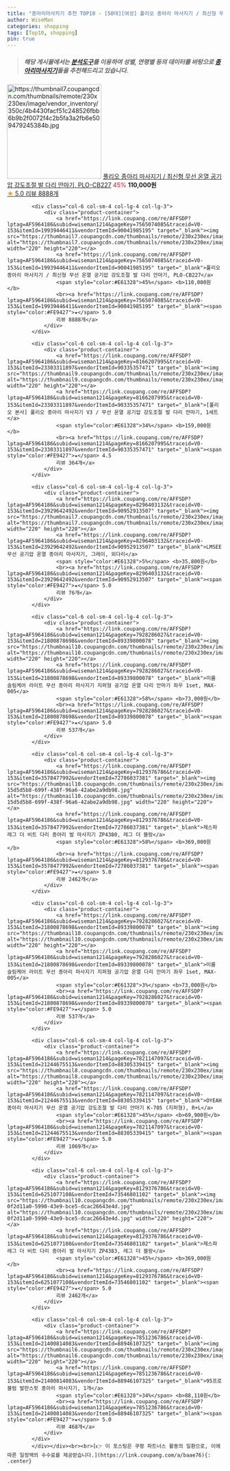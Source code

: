 ```yaml
---
title: "종아리마사지기 추천 TOP10 - [50대][여성] 풀리오 종아리 마사지기 / 최신형 무선 온열 공기압 강도조절 발 다리 안마기, PLO-CB227"
author: WiseMan
categories: shopping
tags: [Top10, shopping]
pin: true
---
```


> ##### 해당 게시물에서는 [**분석도구**](https://itemscout.io/)를 이용하여 **성별**, **연령별** 등의 데이터를 바탕으로 [**종아리마사지기**](https://link.coupang.com/a/baae76)들을 추천해드리고 있습니다.
<div class="container"><div class="row">
            <div class="col-6 col-sm-4 col-lg-4 col-lg-3">
                <div class="product-container">
                    <a href="https://link.coupang.com/re/AFFSDP?lptag=AF5964186&subid=wiseman1214&pageKey=7565074085&traceid=V0-153&itemId=19939446411&vendorItemId=90041985195" target="_blank"><img src="https://thumbnail7.coupangcdn.com/thumbnails/remote/230x230ex/image/vendor_inventory/350c/4b4430facf51c248526fbb6b9b2f0072f4c2b5fa3a2fb6e509479245384b.jpg" alt="https://thumbnail7.coupangcdn.com/thumbnails/remote/230x230ex/image/vendor_inventory/350c/4b4430facf51c248526fbb6b9b2f0072f4c2b5fa3a2fb6e509479245384b.jpg" width="220" height="220"></a>
                    <a href="https://link.coupang.com/re/AFFSDP?lptag=AF5964186&subid=wiseman1214&pageKey=7565074085&traceid=V0-153&itemId=19939446411&vendorItemId=90041985195" target="_blank">풀리오 종아리 마사지기 / 최신형 무선 온열 공기압 강도조절 발 다리 안마기, PLO-CB227</a>
                    <span style="color:#E61328">45%</span> <b>110,000원</b>
                    <br><a href="https://link.coupang.com/re/AFFSDP?lptag=AF5964186&subid=wiseman1214&pageKey=7565074085&traceid=V0-153&itemId=19939446411&vendorItemId=90041985195" target="_blank"><span style="color:#FE9427">★</span> 5.0
                    리뷰 8888개</a>
                </div>
            </div>
            
            <div class="col-6 col-sm-4 col-lg-4 col-lg-3">
                <div class="product-container">
                    <a href="https://link.coupang.com/re/AFFSDP?lptag=AF5964186&subid=wiseman1214&pageKey=7565074085&traceid=V0-153&itemId=19939446411&vendorItemId=90041985195" target="_blank"><img src="https://thumbnail7.coupangcdn.com/thumbnails/remote/230x230ex/image/vendor_inventory/350c/4b4430facf51c248526fbb6b9b2f0072f4c2b5fa3a2fb6e509479245384b.jpg" alt="https://thumbnail7.coupangcdn.com/thumbnails/remote/230x230ex/image/vendor_inventory/350c/4b4430facf51c248526fbb6b9b2f0072f4c2b5fa3a2fb6e509479245384b.jpg" width="220" height="220"></a>
                    <a href="https://link.coupang.com/re/AFFSDP?lptag=AF5964186&subid=wiseman1214&pageKey=7565074085&traceid=V0-153&itemId=19939446411&vendorItemId=90041985195" target="_blank">풀리오 종아리 마사지기 / 최신형 무선 온열 공기압 강도조절 발 다리 안마기, PLO-CB227</a>
                    <span style="color:#E61328">45%</span> <b>110,000원</b>
                    <br><a href="https://link.coupang.com/re/AFFSDP?lptag=AF5964186&subid=wiseman1214&pageKey=7565074085&traceid=V0-153&itemId=19939446411&vendorItemId=90041985195" target="_blank"><span style="color:#FE9427">★</span> 5.0
                    리뷰 8888개</a>
                </div>
            </div>
            
            <div class="col-6 col-sm-4 col-lg-4 col-lg-3">
                <div class="product-container">
                    <a href="https://link.coupang.com/re/AFFSDP?lptag=AF5964186&subid=wiseman1214&pageKey=8166207995&traceid=V0-153&itemId=23303311897&vendorItemId=90335357471" target="_blank"><img src="https://thumbnail9.coupangcdn.com/thumbnails/remote/230x230ex/image/vendor_inventory/5869/228d9b5e8557755d027ce2ae04c490e9deb4d43f6e98db9d216ce3fa2568.jpg" alt="https://thumbnail9.coupangcdn.com/thumbnails/remote/230x230ex/image/vendor_inventory/5869/228d9b5e8557755d027ce2ae04c490e9deb4d43f6e98db9d216ce3fa2568.jpg" width="220" height="220"></a>
                    <a href="https://link.coupang.com/re/AFFSDP?lptag=AF5964186&subid=wiseman1214&pageKey=8166207995&traceid=V0-153&itemId=23303311897&vendorItemId=90335357471" target="_blank">[풀리오 본사] 풀리오 종아리 마사지기 V3 / 무선 온열 공기압 강도조절 발 다리 안마기, 1세트</a>
                    <span style="color:#E61328">34%</span> <b>159,000원</b>
                    <br><a href="https://link.coupang.com/re/AFFSDP?lptag=AF5964186&subid=wiseman1214&pageKey=8166207995&traceid=V0-153&itemId=23303311897&vendorItemId=90335357471" target="_blank"><span style="color:#FE9427">★</span> 4.5
                    리뷰 364개</a>
                </div>
            </div>
            
            <div class="col-6 col-sm-4 col-lg-4 col-lg-3">
                <div class="product-container">
                    <a href="https://link.coupang.com/re/AFFSDP?lptag=AF5964186&subid=wiseman1214&pageKey=8296403132&traceid=V0-153&itemId=23929642492&vendorItemId=90952913507" target="_blank"><img src="https://thumbnail7.coupangcdn.com/thumbnails/remote/230x230ex/image/vendor_inventory/91db/3333dba678b69080e218452e0ddf8ceab7ff571086d2e444b3aa840ea569.png" alt="https://thumbnail7.coupangcdn.com/thumbnails/remote/230x230ex/image/vendor_inventory/91db/3333dba678b69080e218452e0ddf8ceab7ff571086d2e444b3aa840ea569.png" width="220" height="220"></a>
                    <a href="https://link.coupang.com/re/AFFSDP?lptag=AF5964186&subid=wiseman1214&pageKey=8296403132&traceid=V0-153&itemId=23929642492&vendorItemId=90952913507" target="_blank">LMSEE 무선 공기압 온열 종아리 마사지기, 그레이, 외다리</a>
                    <span style="color:#E61328">5%</span> <b>35,800원</b>
                    <br><a href="https://link.coupang.com/re/AFFSDP?lptag=AF5964186&subid=wiseman1214&pageKey=8296403132&traceid=V0-153&itemId=23929642492&vendorItemId=90952913507" target="_blank"><span style="color:#FE9427">★</span> 5.0
                    리뷰 76개</a>
                </div>
            </div>
            
            <div class="col-6 col-sm-4 col-lg-4 col-lg-3">
                <div class="product-container">
                    <a href="https://link.coupang.com/re/AFFSDP?lptag=AF5964186&subid=wiseman1214&pageKey=7928286027&traceid=V0-153&itemId=21800878698&vendorItemId=89339800078" target="_blank"><img src="https://thumbnail10.coupangcdn.com/thumbnails/remote/230x230ex/image/vendor_inventory/c7c2/99f9de1568c55ccf23d70a75bd183b283cd3afc3ac0ae71a996662ffba41.png" alt="https://thumbnail10.coupangcdn.com/thumbnails/remote/230x230ex/image/vendor_inventory/c7c2/99f9de1568c55ccf23d70a75bd183b283cd3afc3ac0ae71a996662ffba41.png" width="220" height="220"></a>
                    <a href="https://link.coupang.com/re/AFFSDP?lptag=AF5964186&subid=wiseman1214&pageKey=7928286027&traceid=V0-153&itemId=21800878698&vendorItemId=89339800078" target="_blank">미룸 슬림케어 라이트 무선 종아리 마사지기 지퍼형 공기압 온열 다리 안마기 좌우 1set, MAX-005</a>
                    <span style="color:#E61328">58%</span> <b>73,000원</b>
                    <br><a href="https://link.coupang.com/re/AFFSDP?lptag=AF5964186&subid=wiseman1214&pageKey=7928286027&traceid=V0-153&itemId=21800878698&vendorItemId=89339800078" target="_blank"><span style="color:#FE9427">★</span> 5.0
                    리뷰 537개</a>
                </div>
            </div>
            
            <div class="col-6 col-sm-4 col-lg-4 col-lg-3">
                <div class="product-container">
                    <a href="https://link.coupang.com/re/AFFSDP?lptag=AF5964186&subid=wiseman1214&pageKey=8129376786&traceid=V0-153&itemId=3578477992&vendorItemId=72786037381" target="_blank"><img src="https://thumbnail10.coupangcdn.com/thumbnails/remote/230x230ex/image/retail/images/8405946344409675-15d5d5b8-699f-438f-96a6-42abe2a9db98.jpg" alt="https://thumbnail10.coupangcdn.com/thumbnails/remote/230x230ex/image/retail/images/8405946344409675-15d5d5b8-699f-438f-96a6-42abe2a9db98.jpg" width="220" height="220"></a>
                    <a href="https://link.coupang.com/re/AFFSDP?lptag=AF5964186&subid=wiseman1214&pageKey=8129376786&traceid=V0-153&itemId=3578477992&vendorItemId=72786037381" target="_blank">제스파 레그 더 비트 다리 종아리 발 마사지기 ZP4380, 레그 더 블랑</a>
                    <span style="color:#E61328">58%</span> <b>369,000원</b>
                    <br><a href="https://link.coupang.com/re/AFFSDP?lptag=AF5964186&subid=wiseman1214&pageKey=8129376786&traceid=V0-153&itemId=3578477992&vendorItemId=72786037381" target="_blank"><span style="color:#FE9427">★</span> 5.0
                    리뷰 2462개</a>
                </div>
            </div>
            
            <div class="col-6 col-sm-4 col-lg-4 col-lg-3">
                <div class="product-container">
                    <a href="https://link.coupang.com/re/AFFSDP?lptag=AF5964186&subid=wiseman1214&pageKey=7928286027&traceid=V0-153&itemId=21800878698&vendorItemId=89339800078" target="_blank"><img src="https://thumbnail10.coupangcdn.com/thumbnails/remote/230x230ex/image/vendor_inventory/c7c2/99f9de1568c55ccf23d70a75bd183b283cd3afc3ac0ae71a996662ffba41.png" alt="https://thumbnail10.coupangcdn.com/thumbnails/remote/230x230ex/image/vendor_inventory/c7c2/99f9de1568c55ccf23d70a75bd183b283cd3afc3ac0ae71a996662ffba41.png" width="220" height="220"></a>
                    <a href="https://link.coupang.com/re/AFFSDP?lptag=AF5964186&subid=wiseman1214&pageKey=7928286027&traceid=V0-153&itemId=21800878698&vendorItemId=89339800078" target="_blank">미룸 슬림케어 라이트 무선 종아리 마사지기 지퍼형 공기압 온열 다리 안마기 좌우 1set, MAX-005</a>
                    <span style="color:#E61328">3%</span> <b>73,000원</b>
                    <br><a href="https://link.coupang.com/re/AFFSDP?lptag=AF5964186&subid=wiseman1214&pageKey=7928286027&traceid=V0-153&itemId=21800878698&vendorItemId=89339800078" target="_blank"><span style="color:#FE9427">★</span> 5.0
                    리뷰 537개</a>
                </div>
            </div>
            
            <div class="col-6 col-sm-4 col-lg-4 col-lg-3">
                <div class="product-container">
                    <a href="https://link.coupang.com/re/AFFSDP?lptag=AF5964186&subid=wiseman1214&pageKey=7821147097&traceid=V0-153&itemId=21244675513&vendorItemId=88305339415" target="_blank"><img src="https://thumbnail8.coupangcdn.com/thumbnails/remote/230x230ex/image/vendor_inventory/d8ee/6e34b8815b8ba60295580617eacc5dda61459722b805fe78cee01192dd19.jpg" alt="https://thumbnail8.coupangcdn.com/thumbnails/remote/230x230ex/image/vendor_inventory/d8ee/6e34b8815b8ba60295580617eacc5dda61459722b805fe78cee01192dd19.jpg" width="220" height="220"></a>
                    <a href="https://link.coupang.com/re/AFFSDP?lptag=AF5964186&subid=wiseman1214&pageKey=7821147097&traceid=V0-153&itemId=21244675513&vendorItemId=88305339415" target="_blank">OYEAH 종아리 마사지기 무선 온열 공기압 강도조절 발 다리 안마기 K-705 (지퍼형), R+L</a>
                    <span style="color:#E61328">45%</span> <b>69,900원</b>
                    <br><a href="https://link.coupang.com/re/AFFSDP?lptag=AF5964186&subid=wiseman1214&pageKey=7821147097&traceid=V0-153&itemId=21244675513&vendorItemId=88305339415" target="_blank"><span style="color:#FE9427">★</span> 5.0
                    리뷰 1069개</a>
                </div>
            </div>
            
            <div class="col-6 col-sm-4 col-lg-4 col-lg-3">
                <div class="product-container">
                    <a href="https://link.coupang.com/re/AFFSDP?lptag=AF5964186&subid=wiseman1214&pageKey=8129376786&traceid=V0-153&itemId=6251077108&vendorItemId=73546801102" target="_blank"><img src="https://thumbnail10.coupangcdn.com/thumbnails/remote/230x230ex/image/retail/images/2348211917476201-0f2d11a0-5990-43e9-bce5-dcac26643e4d.jpg" alt="https://thumbnail10.coupangcdn.com/thumbnails/remote/230x230ex/image/retail/images/2348211917476201-0f2d11a0-5990-43e9-bce5-dcac26643e4d.jpg" width="220" height="220"></a>
                    <a href="https://link.coupang.com/re/AFFSDP?lptag=AF5964186&subid=wiseman1214&pageKey=8129376786&traceid=V0-153&itemId=6251077108&vendorItemId=73546801102" target="_blank">제스파 레그 더 비트 다리 종아리 발 마사지기 ZP4383, 레그 더 블랑</a>
                    <span style="color:#E61328">45%</span> <b>369,000원</b>
                    <br><a href="https://link.coupang.com/re/AFFSDP?lptag=AF5964186&subid=wiseman1214&pageKey=8129376786&traceid=V0-153&itemId=6251077108&vendorItemId=73546801102" target="_blank"><span style="color:#FE9427">★</span> 5.0
                    리뷰 2462개</a>
                </div>
            </div>
            
            <div class="col-6 col-sm-4 col-lg-4 col-lg-3">
                <div class="product-container">
                    <a href="https://link.coupang.com/re/AFFSDP?lptag=AF5964186&subid=wiseman1214&pageKey=7851236786&traceid=V0-153&itemId=21400814083&vendorItemId=88946107325" target="_blank"><img src="https://thumbnail6.coupangcdn.com/thumbnails/remote/230x230ex/image/vendor_inventory/ba9e/509b13246bedfc8f3f7c31efb5bef850fa55cd36d90db2b4a1c6ec1d658e.jpg" alt="https://thumbnail6.coupangcdn.com/thumbnails/remote/230x230ex/image/vendor_inventory/ba9e/509b13246bedfc8f3f7c31efb5bef850fa55cd36d90db2b4a1c6ec1d658e.jpg" width="220" height="220"></a>
                    <a href="https://link.coupang.com/re/AFFSDP?lptag=AF5964186&subid=wiseman1214&pageKey=7851236786&traceid=V0-153&itemId=21400814083&vendorItemId=88946107325" target="_blank">95프로블럼 발란스핏 종아리 마사지기, 1개</a>
                    <span style="color:#E61328">34%</span> <b>88,110원</b>
                    <br><a href="https://link.coupang.com/re/AFFSDP?lptag=AF5964186&subid=wiseman1214&pageKey=7851236786&traceid=V0-153&itemId=21400814083&vendorItemId=88946107325" target="_blank"><span style="color:#FE9427">★</span> 5.0
                    리뷰 468개</a>
                </div>
            </div>
            </div></div><br><br>[👉 이 포스팅은 쿠팡 파트너스 활동의 일환으로, 이에 따른 일정액의 수수료를 제공받습니다.](https://link.coupang.com/a/baae76){: .center}